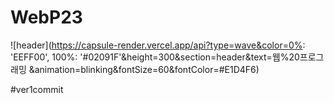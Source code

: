 # WebP23

![header](https://capsule-render.vercel.app/api?type=wave&color=0%: 'EEFF00', 100%: '#02091F'&height=300&section=header&text=웹%20프로그래밍
                    &animation=blinking&fontSize=60&fontColor=#E1D4F6)

#ver1commit